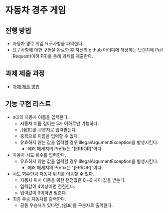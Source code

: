 # 자동차 경주 게임
## 진행 방법
* 자동차 경주 게임 요구사항을 파악한다.
* 요구사항에 대한 구현을 완료한 후 자신의 github 아이디에 해당하는 브랜치에 Pull Request(이하 PR)를 통해 과제를 제출한다.

## 과제 제출 과정
* [과제 제출 방법](https://github.com/next-step/nextstep-docs/tree/master/precourse)

## 기능 구현 리스트
* n대의 자동차 이름을 입력한다.
    * 자동차 이름 길이는 5자 이하로만 가능하다.
    * ,(쉼표)를 구분자로 입력받는다.
    * 중복으로 이름을 입력할 수 없다.
    * 유효하지 않는 값을 입력할 경우 illegalArgumentException을 발생시킨다.
        * 에러 메세지의 Prefix는 "[ERROR]"이다.
* 자동차 시도 회수를 입력한다.
    * 유효하지 않는 값을 입력할 경우 illegalArgumentException을 발생시킨다.
        * 에러 메세지의 Prefix는 "[ERROR]"이다.
* 시도 회수만큼 자동차 위치를 이동할 수 있다.
    * 자동차 위치 이동을 위한 랜덤값은 0 ~9 사이 값을 받는다.
    * 입력값이 4이상이면 전진한다.
    * 입력값이 3이하면 멈춘다.
* 최종 우승 자동차를 출력한다.
    * 공동 우승자가 있다면 ,(쉼표)를 구분자로 출력한다.
